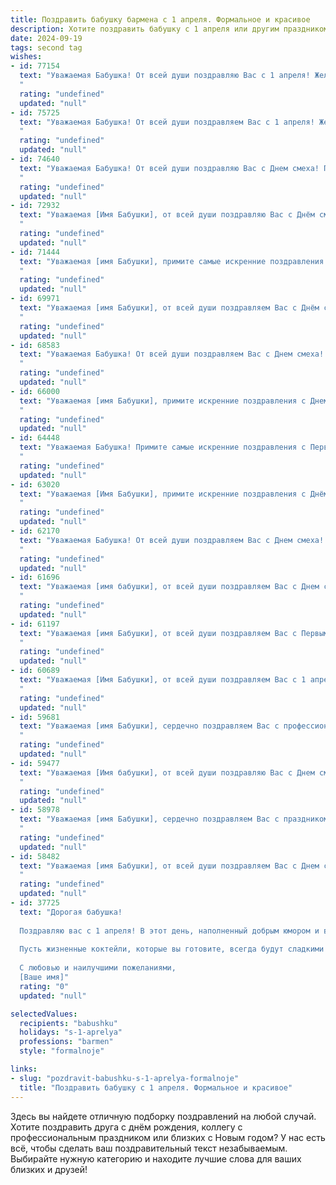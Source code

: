 ```yaml
---
title: Поздравить бабушку бармена с 1 апреля. Формальное и красивое
description: Хотите поздравить бабушку с 1 апреля или другим праздником? Наш ИИ создаст незабываемое поздравление, а вы обязательно выделитесь среди других.  
date: 2024-09-19
tags: second tag
wishes:
- id: 77154
  text: "Уважаемая Бабушка! От всей души поздравляю Вас с 1 апреля! Желаю Вам крепкого здоровья, бодрости духа, оптимизма и, конечно же, море улыбок! Пусть Ваши дни будут наполнены радостью, а работа бармена приносит Вам удовольствие и успех!
  "
  rating: "undefined"
  updated: "null"
- id: 75725
  text: "Уважаемая Бабушка! От всей души поздравляем Вас с 1 апреля! Желаем Вам крепкого здоровья, оптимизма и бесконечного запаса энергии. Пусть в Вашей жизни всегда будут только светлые и радостные моменты, как яркие коктейли, которые Вы умело создавали за барной стойкой.
  "
  rating: "undefined"
  updated: "null"
- id: 74640
  text: "Уважаемая Бабушка! От всей души поздравляю Вас с Днем смеха! Пусть этот день будет полон радости, веселья и приятных сюрпризов. Желаю Вам крепкого здоровья, оптимизма и  многих лет, наполненных счастьем!
  "
  rating: "undefined"
  updated: "null"
- id: 72932
  text: "Уважаемая [Имя Бабушки], от всей души поздравляю Вас с Днём смеха! Желаю Вам крепкого здоровья, бодрого настроения и только приятных моментов в этот день. Пусть улыбка не сходит с Вашего лица, а жизнь будет полна радости и счастья!
  "
  rating: "undefined"
  updated: "null"
- id: 71444
  text: "Уважаемая [имя Бабушки], примите самые искренние поздравления с Днем смеха! Желаем Вам, чтобы этот день принес море улыбок, позитива и радости. Пусть Ваш профессиональный путь, полный веселых встреч и душевных бесед, будет полон успеха!
  "
  rating: "undefined"
  updated: "null"
- id: 69971
  text: "Уважаемая [имя Бабушки], от всей души поздравляем Вас с Днём смеха! Пусть этот день принесёт Вам заряд позитива и хорошее настроение, как коктейль, приготовленный умелым барменом. Желаем Вам крепкого здоровья, бодрости духа и множества поводов для радости!
  "
  rating: "undefined"
  updated: "null"
- id: 68583
  text: "Уважаемая Бабушка! От всей души поздравляем Вас с Днем смеха! Желаем Вам всегда оставаться молодой душой, радоваться жизни и не забывать про веселую шутку. Пусть улыбка не сходит с Вашего лица, а каждый день дарит Вам новые приятные моменты!
  "
  rating: "undefined"
  updated: "null"
- id: 66000
  text: "Уважаемая [имя Бабушки], примите искренние поздравления с Днем смеха! Желаем Вам неувядающей энергии, оптимизма, жизнерадостности и отличного настроения! Пусть каждый день будет наполнен яркими моментами, а улыбка не сходит с Вашего лица!
  "
  rating: "undefined"
  updated: "null"
- id: 64448
  text: "Уважаемая Бабушка! Примите самые искренние поздравления с Первым апреля! Желаю Вам крепкого здоровья, отличного настроения и, конечно же, успехов в Вашей любимой профессии бармена! Пусть каждый день приносит Вам радость и новые интересные знакомства!
  "
  rating: "undefined"
  updated: "null"
- id: 63020
  text: "Уважаемая [Имя Бабушки], примите искренние поздравления с Днём смеха! Желаю Вам весеннего настроения,  радости и улыбок, как от лучших  коктейлей, которые Вы когда-то создавали за барной стойкой!
  "
  rating: "undefined"
  updated: "null"
- id: 62170
  text: "Уважаемая Бабушка! От всей души поздравляем Вас с Днем смеха! Желаем Вам крепкого здоровья, прекрасного настроения и, конечно же, неиссякаемого оптимизма! Пусть этот день подарит Вам море улыбок и приятных моментов!
  "
  rating: "undefined"
  updated: "null"
- id: 61696
  text: "Уважаемая [имя бабушки], от всей души поздравляем Вас с Днем смеха! Пусть Ваша жизнь всегда будет наполнена радостью, оптимизмом и юмором, как у настоящего бармена! Желаем Вам крепкого здоровья, благополучия и много-много счастливых дней!
  "
  rating: "undefined"
  updated: "null"
- id: 61197
  text: "Уважаемая [имя Бабушки], от всей души поздравляем Вас с Первым апреля! Желаем Вам крепкого здоровья, весеннего настроения и, конечно же, чтобы в этот день Вас окружали только позитивные эмоции и приятные события!
  "
  rating: "undefined"
  updated: "null"
- id: 60689
  text: "Уважаемая [Имя Бабушки], от всей души поздравляем Вас с 1 апреля! Желаем Вам отличного настроения, здоровья и процветания. Пусть Ваши рабочие будни всегда будут наполнены весельем и юмором, а Ваши гости будут довольны Вашими смелыми и креативными коктейлями. С праздником!
  "
  rating: "undefined"
  updated: "null"
- id: 59681
  text: "Уважаемая [имя Бабушки], сердечно поздравляем Вас с профессиональным праздником — Днём бармена! Желаем Вам крепкого здоровья, неиссякаемой энергии, процветания и благодарных клиентов. Пусть каждый день приносит Вам только радость от любимой работы!
  "
  rating: "undefined"
  updated: "null"
- id: 59477
  text: "Уважаемая [Имя бабушки], от всей души поздравляю Вас с Днем смеха! Желаю Вам  весеннего настроения, ярких моментов и бесконечного оптимизма. Пусть  Ваша жизнь будет наполнена радостью и счастьем, а улыбка не сходит с  Вашего лица.
  "
  rating: "undefined"
  updated: "null"
- id: 58978
  text: "Уважаемая [имя Бабушки], сердечно поздравляем Вас с праздником 1 апреля! Желаем Вам крепкого здоровья, бодрости духа и  многих прекрасных лет. Пусть Ваша жизнь будет наполнена радостью, гармонией и  теплом семейного очага.
  "
  rating: "undefined"
  updated: "null"
- id: 58482
  text: "Уважаемая [имя Бабушки], от всей души поздравляем Вас с Днем смеха! Пусть этот день принесет Вам море позитива, улыбок и радости. Желаем Вам крепкого здоровья, бодрости духа и, конечно же,  всегда оставаться таким же очаровательным и харизматичным барменом, каким мы Вас знаем!
  "
  rating: "undefined"
  updated: "null"
- id: 37725
  text: "Дорогая бабушка!
  
  Поздравляю вас с 1 апреля! В этот день, наполненный добрым юмором и веселыми шутками, хочу пожелать вам здоровья, счастья и множество радостных моментов. Вы, как настоящий бармен, всегда умеете создавать атмосферу тепла и уюта, наполняя наши сердца светом и любовью.
  
  Пусть жизненные коктейли, которые вы готовите, всегда будут сладкими и искристо-вдохновляющими, а все ваши желания исполняются самым приятным образом. Спасибо за вашу заботу и мудрость!
  
  С любовью и наилучшими пожеланиями,
  [Ваше имя]"
  rating: "0"
  updated: "null"

selectedValues:
  recipients: "babushku"
  holidays: "s-1-aprelya"
  professions: "barmen"
  style: "formalnoje"

links:
- slug: "pozdravit-babushku-s-1-aprelya-formalnoje"
  title: "Поздравить бабушку с 1 апреля. Формальное и красивое"
---
```


Здесь вы найдете отличную подборку поздравлений на любой случай. 
Хотите поздравить друга с днём рождения, коллегу с профессиональным праздником или близких с Новым годом? У нас есть всё, чтобы сделать ваш поздравительный текст незабываемым. Выбирайте нужную категорию и находите лучшие слова для ваших близких и друзей!
